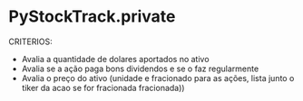 # PyStockTrack.private

CRITERIOS:

- Avalia a quantidade de dolares aportados no ativo
- Avalia se a ação paga bons dividendos e se o faz regularmente
- Avalia o preço do ativo (unidade e fracionado para as ações, lista junto o tiker da acao se for fracionada fracionada))

